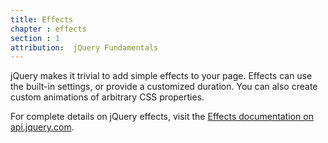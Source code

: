 ```yaml
---
title: Effects
chapter : effects
section : 1
attribution:  jQuery Fundamentals
---
```

jQuery makes it trivial to add simple effects to your page.  Effects can use
the built-in settings, or provide a customized duration.  You can also create
custom animations of arbitrary CSS properties.

For complete details on jQuery effects, visit the
[Effects documentation on api.jquery.com](http://api.jquery.com/category/effects/).
